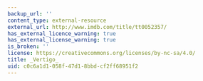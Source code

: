 ```yaml
---
backup_url: ''
content_type: external-resource
external_url: http://www.imdb.com/title/tt0052357/
has_external_licence_warning: true
has_external_license_warning: true
is_broken: ''
license: https://creativecommons.org/licenses/by-nc-sa/4.0/
title: _Vertigo_
uid: c0c6a1d1-058f-47d1-8bbd-cf2ff68951f2
---
```

